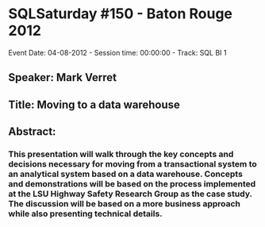 # SQLSaturday #150 - Baton Rouge 2012
Event Date: 04-08-2012 - Session time: 00:00:00 - Track: SQL BI 1
## Speaker: Mark Verret
## Title: Moving to a data warehouse
## Abstract:
### This presentation will walk through the key concepts and decisions necessary for moving from a transactional system to an analytical system based on a data warehouse.  Concepts and demonstrations will be based on the process implemented at the LSU Highway Safety Research Group as the case study.  The discussion will be based on a more business approach while also presenting technical details.
